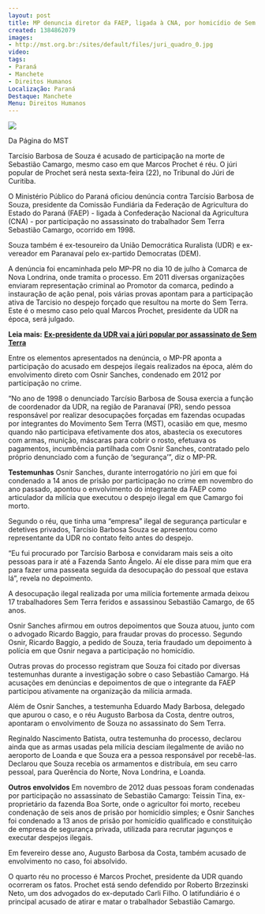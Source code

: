 ```yaml
---
layout: post
title: MP denuncia diretor da FAEP, ligada à CNA, por homicídio de Sem Terra no Paraná
created: 1384862079
images:
- http://mst.org.br:/sites/default/files/juri_quadro_0.jpg
video: 
tags:
- Paraná
- Manchete
- Direitos Humanos
Localização: Paraná
Destaque: Manchete
Menu: Direitos Humanos
---
```



![](/sites/default/files/juri_quadro_0.jpg)


Da Página do MST 

Tarcísio Barbosa de Souza é acusado de participação na morte de Sebastião Camargo, mesmo caso em que Marcos Prochet é réu. O júri popular de Prochet será nesta sexta-feira (22), no Tribunal do Júri de Curitiba. 

O Ministério Público do Paraná oficiou denúncia contra Tarcísio Barbosa de Souza, presidente da Comissão Fundiária da Federação de Agricultura do Estado do Paraná (FAEP) - ligada à Confederação Nacional da Agricultura (CNA) - por participação no assassinato do trabalhador Sem Terra Sebastião Camargo, ocorrido em 1998. 

Souza também é ex-tesoureiro da União Democrática Ruralista (UDR) e ex-vereador em Paranavaí pelo ex-partido Democratas (DEM). 

A denúncia foi encaminhada pelo MP-PR no dia 10 de julho à Comarca de Nova Londrina, onde tramita o processo. Em 2011 diversas organizações enviaram representação criminal ao Promotor da comarca, pedindo a instauração de ação penal, pois várias provas apontam para a participação ativa de Tarcisio no despejo forçado que resultou na morte do Sem Terra. Este é o mesmo caso pelo qual Marcos Prochet, presidente da UDR na época, será julgado.


**Leia mais:**
[**Ex-presidente da UDR vai a júri popular por assassinato de Sem Terra**](http://www.mst.org.br/node/15451)

Entre os elementos apresentados na denúncia, o MP-PR aponta a participação do acusado em despejos ilegais realizados na época, além do envolvimento direto com Osnir Sanches, condenado em 2012 por participação no crime. 

“No ano de 1998 o denunciado Tarcísio Barbosa de Sousa exercia a função de coordenador da UDR, na região de Paranavaí (PR), sendo pessoa responsável por realizar desocupações forçadas em fazendas ocupadas por integrantes do Movimento Sem Terra (MST), ocasião em que, mesmo quando não participava efetivamente dos atos, abastecia os executores com armas, munição, máscaras para cobrir o rosto, efetuava os pagamentos, incumbência partilhada com Osnir Sanches, contratado pelo próprio denunciado com a função de ‘segurança’”, diz o MP-PR. 

**Testemunhas**
Osnir Sanches, durante interrogatório no júri em que foi condenado a 14 anos de prisão por participação no crime em novembro do ano passado, apontou o envolvimento do integrante da FAEP como articulador da milícia que executou o despejo ilegal em que Camargo foi morto. 

Segundo o réu, que tinha uma “empresa” ilegal de segurança particular e detetives privados, Tarcísio Barbosa Souza se apresentou como representante da UDR no contato feito antes do despejo. 

“Eu fui procurado por Tarcísio Barbosa e convidaram mais seis a oito pessoas para ir até a Fazenda Santo Ângelo. Aí ele disse para mim que era para fazer uma passeata seguida da desocupação do pessoal que estava lá”, revela no depoimento. 

A desocupação ilegal realizada por uma milícia fortemente armada deixou 17 trabalhadores Sem Terra feridos e assassinou Sebastião Camargo, de 65 anos. 

Osnir Sanches afirmou em outros depoimentos que Souza atuou, junto com o advogado Ricardo Baggio, para fraudar provas do processo. Segundo Osnir, Ricardo Baggio, a pedido de Souza, teria fraudado um depoimento à polícia em que Osnir negava a participação no homicídio. 

Outras provas do processo registram que Souza foi citado por diversas testemunhas durante a investigação sobre o caso Sebastião Camargo. Há acusações em denúncias e depoimentos de que o integrante da FAEP participou ativamente na organização da milícia armada. 

Além de Osnir Sanches, a testemunha Eduardo Mady Barbosa, delegado que apurou o caso, e o réu Augusto Barbosa da Costa, dentre outros, apontaram o envolvimento de Souza no assassinato do Sem Terra. 

Reginaldo Nascimento Batista, outra testemunha do processo, declarou ainda que as armas usadas pela milícia desciam ilegalmente de avião no aeroporto de Loanda e que Souza era a pessoa responsável por recebê-las. Declarou que Souza recebia os armamentos e distribuía, em seu carro pessoal, para Querência do Norte, Nova Londrina, e Loanda. 

**Outros envolvidos**
Em novembro de 2012 duas pessoas foram condenadas por participação no assassinato de Sebastião Camargo: Teissin Tina, ex-proprietário da fazenda Boa Sorte, onde o agricultor foi morto, recebeu condenação de seis anos de prisão por homicídio simples; e Osnir Sanches foi condenado a 13 anos de prisão por homicídio qualificado e constituição de empresa de segurança privada, utilizada para recrutar jagunços e executar despejos ilegais. 

Em fevereiro desse ano, Augusto Barbosa da Costa, também acusado de envolvimento no caso, foi absolvido. 

O quarto réu no processo é Marcos Prochet, presidente da UDR quando ocorreram os fatos. Prochet está sendo defendido por Roberto Brzezinski Neto, um dos advogados do ex-deputado Carli Filho. O latifundiário é o principal acusado de atirar e matar o trabalhador Sebastião Camargo.
 
